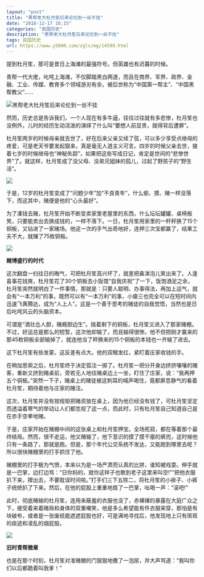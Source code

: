 ```yaml
---
layout: "post"
title: "黑帮老大杜月笙后来论伦到一丝不挂"
date: "2018-12-17 16:15"
categories: "民国历史"
description: "黑帮老大杜月笙后来论伦到一丝不挂"
tags: 民国历史
url: https://www.y5000.com/zgls/mg/14599.html
---
```






提到杜月笙，那可是昔日上海滩的最强符号。但英雄也有迟暮的时候。

青帮一代大佬，叱咤上海滩，不仅脚踏黑白两道，而且在商界、军界、政界、金融、工业、传媒、教育多个领域游刃有余，被后世称为“中国第一帮主”、“中国黑帮教父”……

![黑帮老大杜月笙后来论伦到一丝不挂](/uploads/allimg/170222/6-1F222163130544.JPG)

然而，历史总是告诉我们，一个人现在有多牛逼，往往过往就有多悲惨，杜月笙也没例外，儿时的经历生动活泼的演绎了什么叫“要想人前显贵，就得背后遭罪”。

杜月笙两岁的时候母亲就去世了，好在后来父亲又续了弦，可以多少享受点继母的疼爱，可是老天爷要发起狠来，真是毫无人道主义可言。四岁的时候父亲去世，接着七岁的时候继母也“神秘失踪”，如果把这些写成日记，肯定是世间的“悲惨世界”了。就这样，杜月笙成了没父母、没弟兄姐妹的孤儿，过起了野孩子的“野生活”。

![](https://img.y5000.com/uploads/allimg/170222/164455A27-0.jpg)

于是，12岁的杜月笙变成了“问题少年”加“不良青年”，什么偷、摸、赌一样没落下，而这其中，赌便是他的“心头最好”。

为了凑钱去赌，杜月笙开始不断变卖家里老屋里的东西，什么坛坛罐罐、桌椅板凳，只要能卖出去换成钱的，一样不落下。一日，杜月笙用家里的一杆秤换了15个铜板，又钻进了一家赌场。他这一次的手气出奇地好，连押三次宝都赢了，结果工夫不大，就赚了75枚铜板。

![](https://img.y5000.com/uploads/allimg/170222/164455N95-1.jpg)

**赌博盛行的时代**

这次翻盘一扫往日的晦气，可把杜月笙高兴坏了，就差把鼻涕泡儿笑出来了。人逢喜事花钱爽，杜月笙花了30个铜板去小饭馆“自我庆祝”了一下，饭饱酒足之余，杜月笙突然就明白了一件事情，那就是：只要人聪明、办事得法，再加上运气，就会有“一本万利”的事，既然可以有“一本万利”的事，小瘪三也完全可以在短时间内迅速飞黄腾达，成为“人上人”。这是一个善于思考的赌徒的自我觉悟，当然也是日后叱咤风云的头脑资本。

可谓是“酒壮怂人胆，赌瘾胆边生”。揣着剩下的铜板，杜月笙又进入了那家赌棚。不过，好运总是那么的短暂，这次他却输了，而且输得很惨。他不但把刚才赢来的那45枚铜板全部输掉了，就连他当了秤换来的15个铜板的本钱也一齐输了进去。

这下杜月笙有些发蒙，这反差有点大。他的双眼发红，紧盯着庄家收钱的手。

在稍加思索之后，杜月笙终于决定孤注一掷了。杜月笙一把分开身边挤挤嚷嚷的赌客，重新又挤到赌桌前，旁若无人地往赌桌边上一坐，盯住了庄家，说：“我再押五个铜板。”突然一下子，赌桌上的赌徒被这刺耳的喊声喝住，竟都屏息静气的看着杜月笙，期待着他与庄家的赌注。

这次，杜月笙并没有按规矩把赌资放在桌上，因为他已经没有钱了，可杜月笙坚定而透溢着寒气的举动让人们都忽视了这一点，而此时，只有杜月笙自己知道自己是在赤手空拳地赌。

于是，庄家开始在赌棚中间的这张桌上和杜月笙押宝。全场死寂，都在等着那个最终结局。然而，很不走运，他又赌输了，他下意识的摸了摸干瘪的裤兜，这时候他只有一条路了，那就是跑。但是，那个年代公交系统不发达，又能跑到哪里去呢？所以很快赌棚里的打手抓住了他。

赌棚里的打手极为气愤，本来以为是一场严肃而认真的比拼，谁知被戏耍。伸手就是一巴掌，边打边骂：“日你妈的，就你这样子也敢到老子这里来叫空!”“把他衣服扒下来，撵出去，不要耽误时间啦。”打手们三下五除二，将杜月笙的小褂子、小裤子统统扒了下来。然后，在他的屁股上重重地扇了一巴掌，吆喝一声：“滚吧!”

此时，彻底赌输的杜月笙，连用来蔽羞的衣服也没了，赤裸裸的暴露在大庭广众之下，接受着来着赌局和身体的双重嘲笑，他是多么希望能有件衣服来穿，那怕是有块破布，或者是一张废纸能遮遮屁股也好，可是满地寻找后，他发现地上只有斑斑的痰迹和凌乱的烟屁股。

![](/uploads/allimg/170222/6-1F222163315508.JPG)

**旧时青帮微章**

也是在那个时刻，杜月笙对准赌棚的门狠狠地撒了一泡尿，并大声骂道：“我叫你们以后都跪着叫我爹！”
